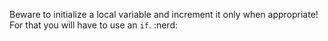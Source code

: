 Beware to initialize a local variable and increment it only when appropriate! For that you will have to use an `if`. :nerd: